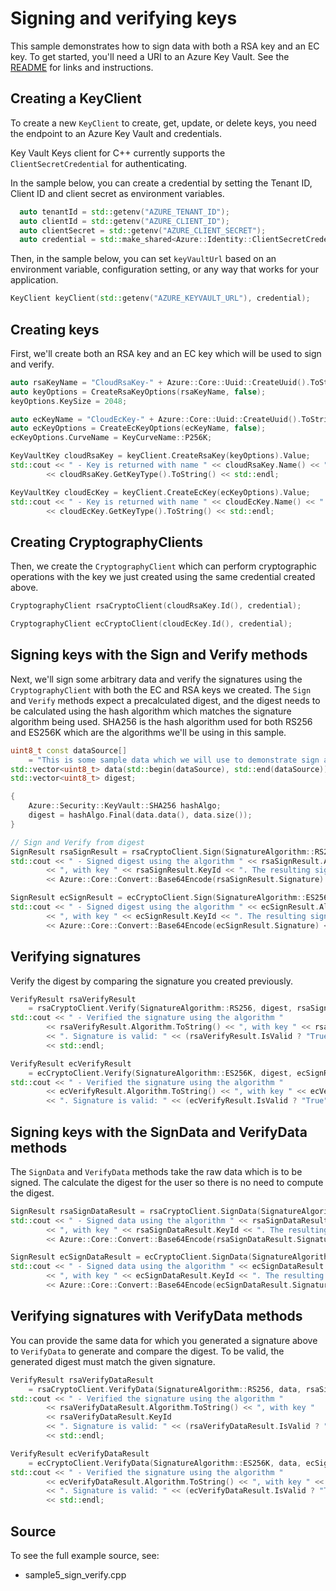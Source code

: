 # Signing and verifying keys

This sample demonstrates how to sign data with both a RSA key and an EC key.
To get started, you'll need a URI to an Azure Key Vault. See the [README](https://github.com/Azure/azure-sdk-for-cpp/blob/master/sdk/keyvault/azure-security-keyvault-keys/README.md) for links and instructions.

## Creating a KeyClient

To create a new `KeyClient` to create, get, update, or delete keys, you need the endpoint to an Azure Key Vault and credentials.

Key Vault Keys client for C++ currently supports the `ClientSecretCredential` for authenticating.

In the sample below, you can create a credential by setting the Tenant ID, Client ID and client secret as environment variables.

```cpp Snippet:KeysSample1CreateCredential
  auto tenantId = std::getenv("AZURE_TENANT_ID");
  auto clientId = std::getenv("AZURE_CLIENT_ID");
  auto clientSecret = std::getenv("AZURE_CLIENT_SECRET");
  auto credential = std::make_shared<Azure::Identity::ClientSecretCredential>(tenantId, clientId, clientSecret);
```

Then, in the sample below, you can set `keyVaultUrl` based on an environment variable, configuration setting, or any way that works for your application.

```cpp Snippet:KeysSample1KeyClient
KeyClient keyClient(std::getenv("AZURE_KEYVAULT_URL"), credential);
```

## Creating keys

First, we'll create both an RSA key and an EC key which will be used to sign and verify.

```cpp
auto rsaKeyName = "CloudRsaKey-" + Azure::Core::Uuid::CreateUuid().ToString();
auto keyOptions = CreateRsaKeyOptions(rsaKeyName, false);
keyOptions.KeySize = 2048;

auto ecKeyName = "CloudEcKey-" + Azure::Core::Uuid::CreateUuid().ToString();
auto ecKeyOptions = CreateEcKeyOptions(ecKeyName, false);
ecKeyOptions.CurveName = KeyCurveName::P256K;

KeyVaultKey cloudRsaKey = keyClient.CreateRsaKey(keyOptions).Value;
std::cout << " - Key is returned with name " << cloudRsaKey.Name() << " and type "
        << cloudRsaKey.GetKeyType().ToString() << std::endl;

KeyVaultKey cloudEcKey = keyClient.CreateEcKey(ecKeyOptions).Value;
std::cout << " - Key is returned with name " << cloudEcKey.Name() << " and type "
        << cloudEcKey.GetKeyType().ToString() << std::endl;
```

## Creating CryptographyClients

Then, we create the `CryptographyClient` which can perform cryptographic operations with the key we just created using the same credential created above.

```cpp
CryptographyClient rsaCryptoClient(cloudRsaKey.Id(), credential);

CryptographyClient ecCryptoClient(cloudEcKey.Id(), credential);
```

## Signing keys with the Sign and Verify methods

Next, we'll sign some arbitrary data and verify the signatures using the `CryptographyClient` with both the EC and RSA keys we created.
The `Sign` and `Verify` methods expect a precalculated digest, and the digest needs to be calculated using the hash algorithm which matches the signature algorithm being used.
SHA256 is the hash algorithm used for both RS256 and ES256K which are the algorithms we'll be using in this sample.

```cpp
uint8_t const dataSource[]
    = "This is some sample data which we will use to demonstrate sign and verify";
std::vector<uint8_t> data(std::begin(dataSource), std::end(dataSource));
std::vector<uint8_t> digest;

{
    Azure::Security::KeyVault::SHA256 hashAlgo;
    digest = hashAlgo.Final(data.data(), data.size());
}

// Sign and Verify from digest
SignResult rsaSignResult = rsaCryptoClient.Sign(SignatureAlgorithm::RS256, digest);
std::cout << " - Signed digest using the algorithm " << rsaSignResult.Algorithm.ToString()
        << ", with key " << rsaSignResult.KeyId << ". The resulting signature is: "
        << Azure::Core::Convert::Base64Encode(rsaSignResult.Signature) << std::endl;

SignResult ecSignResult = ecCryptoClient.Sign(SignatureAlgorithm::ES256K, digest);
std::cout << " - Signed digest using the algorithm " << ecSignResult.Algorithm.ToString()
        << ", with key " << ecSignResult.KeyId << ". The resulting signature is: "
        << Azure::Core::Convert::Base64Encode(ecSignResult.Signature) << std::endl;
```

## Verifying signatures

Verify the digest by comparing the signature you created previously.

```cpp
VerifyResult rsaVerifyResult
    = rsaCryptoClient.Verify(SignatureAlgorithm::RS256, digest, rsaSignResult.Signature);
std::cout << " - Verified the signature using the algorithm "
        << rsaVerifyResult.Algorithm.ToString() << ", with key " << rsaVerifyResult.KeyId
        << ". Signature is valid: " << (rsaVerifyResult.IsValid ? "True" : "False")
        << std::endl;

VerifyResult ecVerifyResult
    = ecCryptoClient.Verify(SignatureAlgorithm::ES256K, digest, ecSignResult.Signature);
std::cout << " - Verified the signature using the algorithm "
        << ecVerifyResult.Algorithm.ToString() << ", with key " << ecVerifyResult.KeyId
        << ". Signature is valid: " << (ecVerifyResult.IsValid ? "True" : "False") << std::endl;
```

## Signing keys with the SignData and VerifyData methods

The `SignData` and `VerifyData` methods take the raw data which is to be signed. The calculate the digest for the user so there is no need to compute the digest.

```cpp
SignResult rsaSignDataResult = rsaCryptoClient.SignData(SignatureAlgorithm::RS256, data);
std::cout << " - Signed data using the algorithm " << rsaSignDataResult.Algorithm.ToString()
        << ", with key " << rsaSignDataResult.KeyId << ". The resulting signature is: "
        << Azure::Core::Convert::Base64Encode(rsaSignDataResult.Signature) << std::endl;

SignResult ecSignDataResult = ecCryptoClient.SignData(SignatureAlgorithm::ES256K, data);
std::cout << " - Signed data using the algorithm " << ecSignDataResult.Algorithm.ToString()
        << ", with key " << ecSignDataResult.KeyId << ". The resulting signature is: "
        << Azure::Core::Convert::Base64Encode(ecSignDataResult.Signature) << std::endl;
```

## Verifying signatures with VerifyData methods

You can provide the same data for which you generated a signature above to `VerifyData` to generate and compare the digest. To be valid, the generated digest must match the given signature.

```cpp
VerifyResult rsaVerifyDataResult
    = rsaCryptoClient.VerifyData(SignatureAlgorithm::RS256, data, rsaSignDataResult.Signature);
std::cout << " - Verified the signature using the algorithm "
        << rsaVerifyDataResult.Algorithm.ToString() << ", with key "
        << rsaVerifyDataResult.KeyId
        << ". Signature is valid: " << (rsaVerifyDataResult.IsValid ? "True" : "False")
        << std::endl;

VerifyResult ecVerifyDataResult
    = ecCryptoClient.VerifyData(SignatureAlgorithm::ES256K, data, ecSignDataResult.Signature);
std::cout << " - Verified the signature using the algorithm "
        << ecVerifyDataResult.Algorithm.ToString() << ", with key " << ecVerifyDataResult.KeyId
        << ". Signature is valid: " << (ecVerifyDataResult.IsValid ? "True" : "False")
        << std::endl;
```

## Source

To see the full example source, see:

- sample5_sign_verify.cpp
